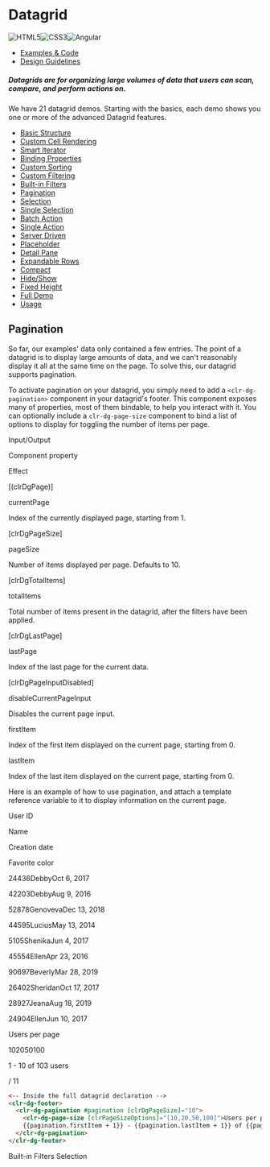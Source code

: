 # Datagrid

![HTML5](assets/images/bugs/badge_html5.svg 'HTML5')![CSS3](assets/images/bugs/badge_css3.svg 'CSS3')![Angular](assets/images/bugs/badge_ng.svg 'Angular')

- [Examples & Code](/documentation/datagrid#top)
- [Design Guidelines](/documentation/datagrid#guidelines)

##### Datagrids are for organizing large volumes of data that users can scan, compare, and perform actions on.

We have 21 datagrid demos. Starting with the basics, each demo shows you one or more of the advanced Datagrid features.

- [Basic Structure](/documentation/datagrid/structure)
- [Custom Cell Rendering](/documentation/datagrid/custom-rendering)
- [Smart Iterator](/documentation/datagrid/smart-iterator)
- [Binding Properties](/documentation/datagrid/binding-properties)
- [Custom Sorting](/documentation/datagrid/custom-sorting)
- [Custom Filtering](/documentation/datagrid/custom-filtering)
- [Built-in Filters](/documentation/datagrid/built-in-filters)
- [Pagination](/documentation/datagrid/pagination)
- [Selection](/documentation/datagrid/selection)
- [Single Selection](/documentation/datagrid/selection-single)
- [Batch Action](/documentation/datagrid/batch-action)
- [Single Action](/documentation/datagrid/single-action)
- [Server Driven](/documentation/datagrid/server-driven)
- [Placeholder](/documentation/datagrid/placeholder)
- [Detail Pane](/documentation/datagrid/detail-pane)
- [Expandable Rows](/documentation/datagrid/expandable-rows)
- [Compact](/documentation/datagrid/compact)
- [Hide/Show](/documentation/datagrid/hide-show)
- [Fixed Height](/documentation/datagrid/fixed-height)
- [Full Demo](/documentation/datagrid/full)
- [Usage](/documentation/datagrid/usage)

## Pagination

So far, our examples' data only contained a few entries. The point of a datagrid is to display large amounts of data, and we can't reasonably display it all at the same time on the page. To solve this, our datagrid supports pagination.

To activate pagination on your datagrid, you simply need to add a `<clr-dg-pagination>` component in your datagrid's footer. This component exposes many of properties, most of them bindable, to help you interact with it. You can optionally include a `clr-dg-page-size` component to bind a list of options to display for toggling the number of items per page.

Input/Output

Component property

Effect

\[(clrDgPage)\]

currentPage

Index of the currently displayed page, starting from 1.

\[clrDgPageSize\]

pageSize

Number of items displayed per page. Defaults to 10.

\[clrDgTotalItems\]

totalItems

Total number of items present in the datagrid, after the filters have been applied.

\[clrDgLastPage\]

lastPage

Index of the last page for the current data.

\[clrDgPageInputDisabled\]

disableCurrentPageInput

Disables the current page input.

firstItem

Index of the first item displayed on the current page, starting from 0.

lastItem

Index of the last item displayed on the current page, starting from 0.

Here is an example of how to use pagination, and attach a template reference variable to it to display information on the current page.

User ID

Name

Creation date

Favorite color

24436DebbyOct 6, 2017

42203DebbyAug 9, 2016

52878GenovevaDec 13, 2018

44595LuciusMay 13, 2014

5105ShenikaJun 4, 2017

45554EllenApr 23, 2016

90697BeverlyMar 28, 2019

26402SheridanOct 17, 2017

28927JeanaAug 18, 2019

24904EllenJun 10, 2017

Users per page

102050100

1 - 10 of 103 users

/ 11

```html
<-- Inside the full datagrid declaration -->
<clr-dg-footer>
  <clr-dg-pagination #pagination [clrDgPageSize]="10">
    <clr-dg-page-size [clrPageSizeOptions]="[10,20,50,100]">Users per page</clr-dg-page-size>
    {{pagination.firstItem + 1}} - {{pagination.lastItem + 1}} of {{pagination.totalItems}} users
  </clr-dg-pagination>
</clr-dg-footer>
```

Built-in Filters Selection
